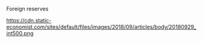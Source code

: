 Foreign reserves

https://cdn.static-economist.com/sites/default/files/images/2018/09/articles/body/20180929_int500.png